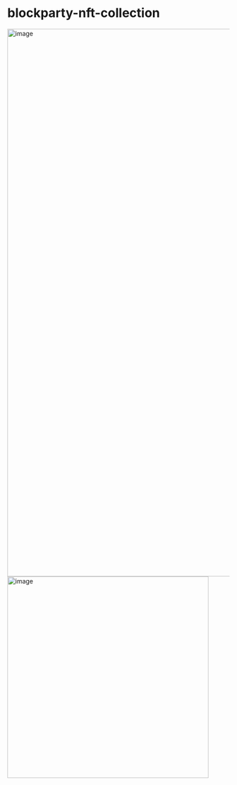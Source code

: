 # blockparty-nft-collection

<img width="1239" alt="image" src="https://user-images.githubusercontent.com/5507707/227652780-594ee547-be9d-49bd-8a3f-3a303067858d.png">
<img width="456" alt="image" src="https://user-images.githubusercontent.com/5507707/227652796-5736aed1-3dba-408c-9a19-7f293c2e45c2.png">
